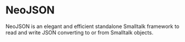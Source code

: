 NeoJSON
=======

NeoJSON is an elegant and efficient standalone Smalltalk framework to read and write JSON converting to or from Smalltalk objects.
